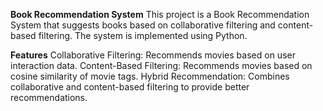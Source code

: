 **Book Recommendation System**
This project is a Book Recommendation System that suggests books based on collaborative filtering and content-based filtering. The system is implemented using Python.

**Features**
Collaborative Filtering: Recommends movies based on user interaction data.
Content-Based Filtering: Recommends movies based on cosine similarity of movie tags.
Hybrid Recommendation: Combines collaborative and content-based filtering to provide better recommendations.
